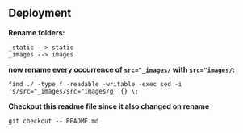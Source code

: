 ## Deployment

**Rename folders:**

    _static --> static 
    _images --> images

**now rename every occurrence of `src="_images/` with `src="images/`:**

    find ./ -type f -readable -writable -exec sed -i 's/src="_images/src="images/g' {} \;

**Checkout this readme file since it also changed on rename**

    git checkout -- README.md